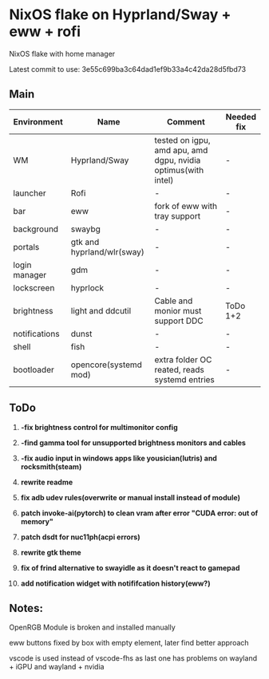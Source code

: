 # NixOS flake on Hyprland/Sway + eww + rofi

NixOS flake with home manager

Latest commit to use: 3e55c699ba3c64dad1ef9b33a4c42da28d5fbd73

## Main
| Environment | Name | Comment | Needed fix |
|-----|-----|-----|-----|
| WM | Hyprland/Sway | tested on igpu, amd apu, amd dgpu, nvidia optimus(with intel) | - |
| launcher | Rofi | - | - |
| bar | eww | fork of eww with tray support | - |
| background | swaybg | - | - |
| portals | gtk and hyprland/wlr(sway) | - | - |
| login manager | gdm | - | - |
| lockscreen | hyprlock | - | - |
| brightness | light and ddcutil | Cable and monior must support DDC | ToDo 1+2 |
| notifications | dunst | - | - |
| shell | fish | - | - |
| bootloader | opencore(systemd mod) | extra folder OC reated, reads systemd entries | - |

## ToDo

1. **-fix brightness control for multimonitor config**

2. **-find gamma tool for unsupported brightness monitors and cables**

3. **-fix audio input in windows apps like yousician(lutris) and rocksmith(steam)**

4. **rewrite readme**

5. **fix adb udev rules(overwrite or manual install instead of module)**

6. **patch invoke-ai(pytorch) to clean vram after error "CUDA error: out of memory"**

7. **patch dsdt for nuc11ph(acpi errors)**

8. **rewrite gtk theme**

9. **fix of frind alternative to swayidle as it doesn't react to gamepad**

10. **add notification widget with notififcation history(eww?)**

## Notes:

OpenRGB Module is broken and installed manually

eww buttons fixed by box with empty element, later find better approach

vscode is used instead of vscode-fhs as last one has problems on wayland + iGPU and wayland + nvidia
